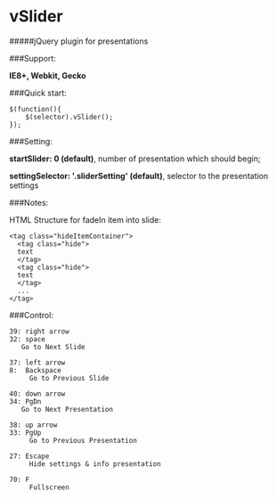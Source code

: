 vSlider
=======
#####jQuery plugin for presentations

###Support: 

__IE8+, Webkit, Gecko__

###Quick start:

```
$(function(){
	$(selector).vSlider();
});
```

###Setting:

__startSlider:   0 (default)__, number of presentation which should begin;

__settingSelector: '.sliderSetting' (default)__, selector to the presentation settings

###Notes:

HTML Structure for fadeIn item into slide:
```
<tag class="hideItemContainer">
  <tag class="hide">
  text
  </tag>
  <tag class="hide">
  text
  </tag>
  ...
</tag>
```

###Control:

```
39: right arrow
32: space
   Go to Next Slide
   
37: left arrow
8:  Backspace					
	 Go to Previous Slide

40: down arrow
34: PgDn
   Go to Next Presentation

38: up arrow
33: PgUp
	 Go to Previous Presentation
					
27: Escape
	 Hide settings & info presentation
					
70: F 
	 Fullscreen
```
